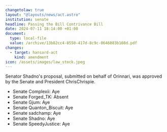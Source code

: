```yaml
---
changetolaw: true
layout: "@layouts/news/act.astro"
institution: senate
headline: Passing the Bill Contrivance Bill
date: 2024-07-11 18:14:00 +01:00
document:
  type: local-file
  value: /archive/13b82cc4-8550-417d-8c9c-0646083b108d.pdf
changes:
  - target: hansard-act
    kind: amendment
icon: /assets/images/law_stock.jpeg
---
```

Senator Shadno's proposal, submitted on behalf of Orinnari, was approved by the Senate and President ChrisChrispie.<!--more-->

- Senate Complexii: Aye
- Senate Forged_TK: Absent
- Senate Gjum: Aye
- Senate Quanton_Biscuit: Aye
- Senate sadchamp: Aye
- Senate Shadno: Aye
- Senate SpeedyJustice: Aye

